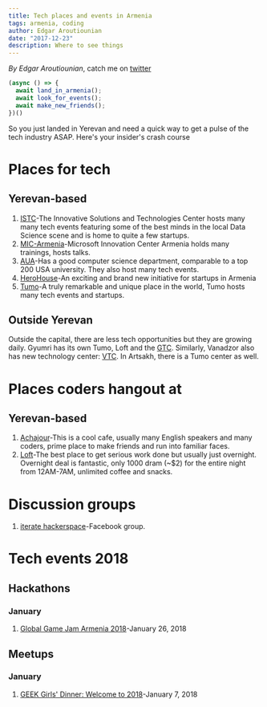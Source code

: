 ```yaml
---
title: Tech places and events in Armenia
tags: armenia, coding
author: Edgar Aroutiounian
date: "2017-12-23"
description: Where to see things
---
```


*By Edgar Aroutiounian*,
catch me on <a href='https://twitter.com/@edgararout'>twitter</a>

```javascript
(async () => {
  await land_in_armenia();
  await look_for_events();
  await make_new_friends();
})()
```

So you just landed in Yerevan and need a quick way to get a pulse of
the tech industry ASAP. Here's your insider's crash course

# Places for tech

## Yerevan-based

1. [ISTC](http://istc.am)-The Innovative Solutions and Technologies
  Center hosts many many tech events featuring some of the best minds
  in the local Data Science scene and is home to quite a few startups.
2. [MIC-Armenia](http://www.micarmenia.am)-Microsoft Innovation Center
   Armenia holds many trainings, hosts talks.
3. [AUA](https://aua.am)-Has a good computer science department,
   comparable to a top 200 USA university. They also host many tech
   events. 
4. [HeroHouse](https://www.smartgate.vc/single-post/2017/12/22/Better-together-Hero-House-is-introduced-to-the-startup-community-and-friends)-An
   exciting and brand new initiative for startups in Armenia
5. [Tumo](https://tumo.org)-A truly remarkable and unique place in the
   world, Tumo hosts many tech events and startups.

## Outside Yerevan

Outside the capital, there are less tech opportunities but they are
growing daily. Gyumri has its own Tumo, Loft and the
[GTC](http://gtc.am/en/home/). Similarly, Vanadzor also has new
technology center: [VTC](http://vtc.am/en/). In Artsakh, there is a
Tumo center as well.

# Places coders hangout at

## Yerevan-based

1. [Achajour](http://www.achajour.am/en/)-This is a cool cafe, usually many
   English speakers and many coders, prime place to make friends and
   run into familiar faces.
2. [Loft](https://www.facebook.com/The.LOFT.center/)-The best place to
   get serious work done but usually just overnight. Overnight deal is
   fantastic, only 1000 dram (~$2) for the entire night from 12AM-7AM,
   unlimited coffee and snacks.

# Discussion groups

1. [iterate hackerspace](https://www.facebook.com/groups/410797219090898/)-Facebook group.

# Tech events 2018

## Hackathons

### January

1. [Global Game Jam Armenia 2018](https://www.facebook.com/events/407926479641201/permalink/410025256097990/)-January 26, 2018

## Meetups

### January

1. [GEEK Girls' Dinner: Welcome to 2018](https://www.facebook.com/events/1811743828899726/)-January 7, 2018
